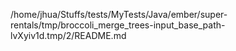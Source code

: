 /home/jhua/Stuffs/tests/MyTests/Java/ember/super-rentals/tmp/broccoli_merge_trees-input_base_path-lvXyiv1d.tmp/2/README.md